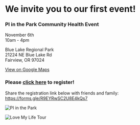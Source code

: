 # We invite you to our first event!

### PI in the Park Community Health Event

November 6th  
10am - 4pm

Blue Lake Regional Park  
21224 NE Blue Lake Rd  
Fairview, OR 97024

[View on Google Maps](https://g.page/blue-lake-regional-park)

### Please [click here](https://forms.gle/R9EYRwSC2U8E4kQs7) to register!

Share the registration link below with friends and family:  
https://forms.gle/R9EYRwSC2U8E4kQs7

![PI in the Park](/images/pi_in_the_park.jpg)

![Love My Life Tour](/images/love_my_life.jpeg)

